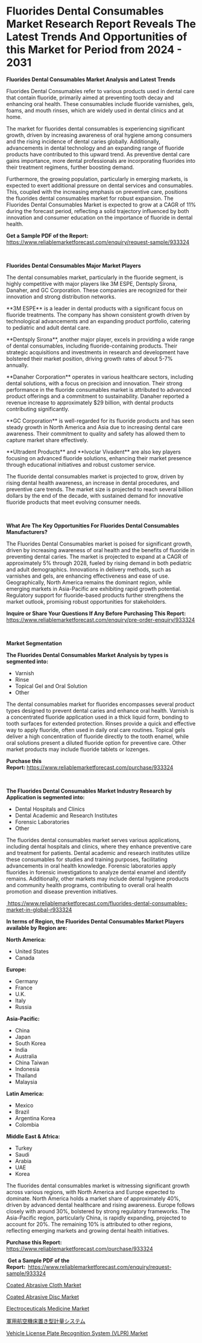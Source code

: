 <p><h1>Fluorides Dental Consumables Market Research Report Reveals The Latest Trends And Opportunities of this Market for Period from 2024 - 2031</h1></p><p><strong>Fluorides Dental Consumables Market Analysis and Latest Trends</strong></p>
<p><p>Fluorides Dental Consumables refer to various products used in dental care that contain fluoride, primarily aimed at preventing tooth decay and enhancing oral health. These consumables include fluoride varnishes, gels, foams, and mouth rinses, which are widely used in dental clinics and at home. </p><p>The market for fluorides dental consumables is experiencing significant growth, driven by increasing awareness of oral hygiene among consumers and the rising incidence of dental caries globally. Additionally, advancements in dental technology and an expanding range of fluoride products have contributed to this upward trend. As preventive dental care gains importance, more dental professionals are incorporating fluorides into their treatment regimens, further boosting demand.</p><p>Furthermore, the growing population, particularly in emerging markets, is expected to exert additional pressure on dental services and consumables. This, coupled with the increasing emphasis on preventive care, positions the fluorides dental consumables market for robust expansion. The Fluorides Dental Consumables Market is expected to grow at a CAGR of 11% during the forecast period, reflecting a solid trajectory influenced by both innovation and consumer education on the importance of fluoride in dental health.</p></p>
<p><strong>Get a Sample PDF of the Report:&nbsp;</strong> <a href="https://www.reliablemarketforecast.com/enquiry/request-sample/933324">https://www.reliablemarketforecast.com/enquiry/request-sample/933324</a></p>
<p>&nbsp;</p>
<p><strong>Fluorides Dental Consumables Major Market Players</strong></p>
<p><p>The dental consumables market, particularly in the fluoride segment, is highly competitive with major players like 3M ESPE, Dentsply Sirona, Danaher, and GC Corporation. These companies are recognized for their innovation and strong distribution networks.</p><p>**3M ESPE** is a leader in dental products with a significant focus on fluoride treatments. The company has shown consistent growth driven by technological advancements and an expanding product portfolio, catering to pediatric and adult dental care. </p><p>**Dentsply Sirona**, another major player, excels in providing a wide range of dental consumables, including fluoride-containing products. Their strategic acquisitions and investments in research and development have bolstered their market position, driving growth rates of about 5-7% annually.</p><p>**Danaher Corporation** operates in various healthcare sectors, including dental solutions, with a focus on precision and innovation. Their strong performance in the fluoride consumables market is attributed to advanced product offerings and a commitment to sustainability. Danaher reported a revenue increase to approximately $29 billion, with dental products contributing significantly.</p><p>**GC Corporation** is well-regarded for its fluoride products and has seen steady growth in North America and Asia due to increasing dental care awareness. Their commitment to quality and safety has allowed them to capture market share effectively.</p><p>**Ultradent Products** and **Ivoclar Vivadent** are also key players focusing on advanced fluoride solutions, enhancing their market presence through educational initiatives and robust customer service.</p><p>The fluoride dental consumables market is projected to grow, driven by rising dental health awareness, an increase in dental procedures, and preventive care trends. The market size is projected to reach several billion dollars by the end of the decade, with sustained demand for innovative fluoride products that meet evolving consumer needs.</p></p>
<p>&nbsp;</p>
<p><strong>What Are The Key Opportunities For Fluorides Dental Consumables Manufacturers?</strong></p>
<p><p>The Fluorides Dental Consumables market is poised for significant growth, driven by increasing awareness of oral health and the benefits of fluoride in preventing dental caries. The market is projected to expand at a CAGR of approximately 5% through 2028, fueled by rising demand in both pediatric and adult demographics. Innovations in delivery methods, such as varnishes and gels, are enhancing effectiveness and ease of use. Geographically, North America remains the dominant region, while emerging markets in Asia-Pacific are exhibiting rapid growth potential. Regulatory support for fluoride-based products further strengthens the market outlook, promising robust opportunities for stakeholders.</p></p>
<p><strong>Inquire or Share Your Questions If Any Before Purchasing This Report:</strong> <a href="https://www.reliablemarketforecast.com/enquiry/pre-order-enquiry/933324">https://www.reliablemarketforecast.com/enquiry/pre-order-enquiry/933324</a></p>
<p>&nbsp;</p>
<p><strong>Market Segmentation</strong></p>
<p><strong>The Fluorides Dental Consumables Market Analysis by types is segmented into:</strong></p>
<p><ul><li>Varnish</li><li>Rinse</li><li>Topical Gel and Oral Solution</li><li>Other</li></ul></p>
<p><p>The dental consumables market for fluorides encompasses several product types designed to prevent dental caries and enhance oral health. Varnish is a concentrated fluoride application used in a thick liquid form, bonding to tooth surfaces for extended protection. Rinses provide a quick and effective way to apply fluoride, often used in daily oral care routines. Topical gels deliver a high concentration of fluoride directly to the tooth enamel, while oral solutions present a diluted fluoride option for preventive care. Other market products may include fluoride tablets or lozenges.</p></p>
<p><strong>Purchase this Report:&nbsp;</strong><a href="https://www.reliablemarketforecast.com/purchase/933324">https://www.reliablemarketforecast.com/purchase/933324</a></p>
<p>&nbsp;</p>
<p><strong>The Fluorides Dental Consumables Market Industry Research by Application is segmented into:</strong></p>
<p><ul><li>Dental Hospitals and Clinics</li><li>Dental Academic and Research Institutes</li><li>Forensic Laboratories</li><li>Other</li></ul></p>
<p><p>The fluorides dental consumables market serves various applications, including dental hospitals and clinics, where they enhance preventive care and treatment for patients. Dental academic and research institutes utilize these consumables for studies and training purposes, facilitating advancements in oral health knowledge. Forensic laboratories apply fluorides in forensic investigations to analyze dental enamel and identify remains. Additionally, other markets may include dental hygiene products and community health programs, contributing to overall oral health promotion and disease prevention initiatives.</p></p>
<p><a href="https://www.reliablemarketforecast.com/fluorides-dental-consumables-market-in-global-r933324">&nbsp;https://www.reliablemarketforecast.com/fluorides-dental-consumables-market-in-global-r933324</a></p>
<p><strong>In terms of Region, the Fluorides Dental Consumables Market Players available by Region are:</strong></p>
<p>
    <p> <strong> North America: </strong>
        <ul>
            <li>United States</li>
            <li>Canada</li>
        </ul>
        </p> 
    <p> <strong> Europe: </strong>
        <ul>
            <li>Germany</li>
            <li>France</li>
            <li>U.K.</li>
            <li>Italy</li>
            <li>Russia</li>
        </ul>
        </p> 
    <p> <strong> Asia-Pacific: </strong>
        <ul>
            <li>China</li>
            <li>Japan</li>
            <li>South Korea</li>
            <li>India</li>
            <li>Australia</li>
            <li>China Taiwan</li>
            <li>Indonesia</li>
            <li>Thailand</li>
            <li>Malaysia</li>
        </ul>
        </p> 
    <p> <strong> Latin America: </strong>
        <ul>
            <li>Mexico</li>
            <li>Brazil</li>
            <li>Argentina Korea</li>
            <li>Colombia</li>
        </ul>
        </p> 
    <p> <strong> Middle East & Africa: </strong>
        <ul>
            <li>Turkey</li>
            <li>Saudi</li>
            <li>Arabia</li>
            <li>UAE</li>
            <li>Korea</li>
        </ul>
    </p>
    </p>
<p><p>The fluorides dental consumables market is witnessing significant growth across various regions, with North America and Europe expected to dominate. North America holds a market share of approximately 40%, driven by advanced dental healthcare and rising awareness. Europe follows closely with around 30%, bolstered by strong regulatory frameworks. The Asia-Pacific region, particularly China, is rapidly expanding, projected to account for 20%. The remaining 10% is attributed to other regions, reflecting emerging markets and growing dental health initiatives.</p></p>
<p><strong>Purchase this Report: </strong><a href="https://www.reliablemarketforecast.com/purchase/933324">https://www.reliablemarketforecast.com/purchase/933324</a></p>
<p>&nbsp;<strong>Get a Sample PDF of the Report:&nbsp;&nbsp;</strong><a href="https://www.reliablemarketforecast.com/enquiry/request-sample/933324">https://www.reliablemarketforecast.com/enquiry/request-sample/933324</a></p>
<p><strong></strong></p>
<p><p><a href="https://www.linkedin.com/pulse/what-factors-influence-coated-abrasive-cloth-market-coming-fxz3e?trackingId=VdgwOlrGR6eElJ8Ttj52ow%3D%3D">Coated Abrasive Cloth Market</a></p><p><a href="https://www.linkedin.com/pulse/navigating-coated-abrasive-disc-market-expert-analysis-forecast-e4def?trackingId=livfYrPyQOuNxW5JbL3fIg%3D%3D">Coated Abrasive Disc Market</a></p><p><a href="https://github.com/NorbertYates/Market-Research-Report-List-7/blob/main/electroceuticals-medicine-market.md">Electroceuticals Medicine Market</a></p><p><a href="https://medium.com/@lindakreitz2023/military-aircraft-floor-standing-weighing-system-market-%E3%81%AF-%E3%82%B3%E3%82%B9%E3%83%88%E7%AE%A1%E7%90%86%E3%81%A8%E5%8A%B9%E7%8E%87%E5%90%91%E4%B8%8A%E3%82%92%E5%84%AA%E5%85%88%E3%81%97%E3%81%BE%E3%81%99-842881e8296a">軍用航空機床置き型計量システム</a></p><p><a href="https://issuu.com/reportprime-2/docs/vehicle-license-plate-recognition-s_be9fbad652aa5a">Vehicle License Plate Recognition System (VLPR) Market</a></p></p>